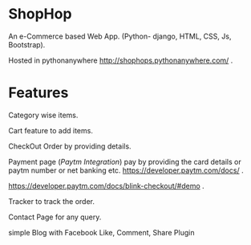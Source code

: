 # ShopHop

An e-Commerce based Web App. (Python- django, HTML, CSS, Js, Bootstrap). 

Hosted in pythonanywhere http://shophops.pythonanywhere.com/ . 


# Features

Category wise items. 

Cart feature to add items.

CheckOut Order by providing details. 

Payment page (_Paytm Integration_) pay by providing the card details or paytm number or net banking etc.
https://developer.paytm.com/docs/ . 

https://developer.paytm.com/docs/blink-checkout/#demo . 

Tracker to track the order.

Contact Page for any query.

simple Blog with Facebook Like, Comment, Share Plugin
